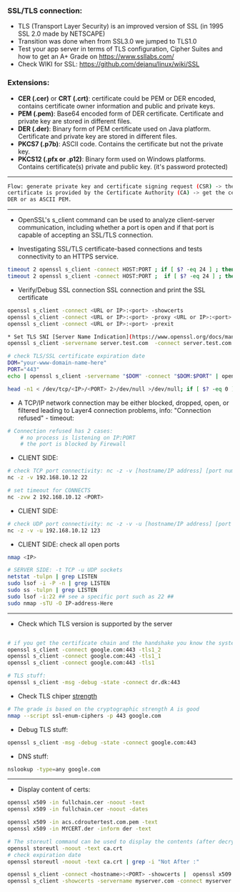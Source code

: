 ### SSL/TLS connection:

- TLS (Transport Layer Security) is an improved version of SSL (in 1995 SSL 2.0 made by NETSCAPE)
- Transition was done when from SSL3.0 we jumped to TLS1.0 
- Test your app server in terms of TLS configuration, Cipher Suites and how to get an A+ Grade on https://www.ssllabs.com/
- Check WIKI for SSL: https://github.com/dejanu/linux/wiki/SSL

### Extensions:

- **CER (.cer)** or **CRT (.crt)**: certificate could be PEM or DER encoded, contains certificate owner information and public and private keys.
- **PEM (.pem)**: Base64 encoded form of DER certificate. Certificate and private key are stored in different files.
- **DER (.der)**: Binary form of PEM certificate used on Java platform. Certificate and private key are stored in different files.
- **PKCS7 (.p7b)**: ASCII code. Contains the certificate but not the private key.
- **PKCS12 (.pfx or .p12)**: Binary form used on Windows platforms. Contains certificate(s) private and public key. (it's password protected)

--------------------------------------------------------------------------------------------------
```bash
Flow: generate private key and certificate signing request (CSR) -> the CSR needs to be approved and signed by a signer, and the digital signature on the new
certificate is provided by the Certificate Authority (CA) -> get the certificate CER and CRT extensions are nearly synonymous, certificates may be encoded as binary 
DER or as ASCII PEM.
```
--------------------------------------------------------------------------------------------------
* OpenSSL's s_client command can be used to analyze client-server communication,  including whether a port is open and if that port is capable of accepting an SSL/TLS connection. 

* Investigating SSL/TLS certificate-based connections and tests connectivity to an HTTPS service.
```bash
timeout 2 openssl s_client -connect HOST:PORT ; if [ $? -eq 24 ] ; then echo "Timeout" ; fi
timeout 2 openssl s_client -connect HOST:PORT ;  if [ $? -eq 24 ] ; then echo "Timeout" ; fi
```

* Verify/Debug SSL connection SSL connection and print the SSL certificate
```bash
openssl s_client -connect <URL or IP>:<port> -showcerts
openssl s_client -connect <URL or IP>:<port> -proxy <URL or IP>:<port>
openssl s_client -connect <URL or IP>:<port> -prexit

* Set TLS SNI [Server Name Indication](https://www.openssl.org/docs/man1.0.2/man1/s_client.html)
openssl s_client -servername server.test.com  -connect server.test.com:443

# check TLS/SSL certificate expiration date
DOM="your-www-domain-name-here"
PORT="443"
echo | openssl s_client -servername "$DOM" -connect "$DOM:$PORT" | openssl x509 -noout -dates

head -n1 < /dev/tcp/<IP>/<PORT> 2>/dev/null >/dev/null; if [ $? -eq 0 ] ; then echo works ; else echo nowork ; fi
```
* A TCP/IP network connection may be either blocked, dropped, open, or filtered leading to Layer4 connection problems, info: "Connection refused" - timeout:

```bash
# Connection refused has 2 cases: 
    # no process is listening on IP:PORT 
    # the port is blocked by Firewall
```

* CLIENT SIDE:
 ```bash
# check TCP port connectivity: nc -z -v [hostname/IP address] [port number]
nc -z -v 192.168.10.12 22

# set timeout for CONNECTS
nc -zvw 2 192.168.10.12 <PORT>
```
* CLIENT SIDE: 
```bash
# check UDP port connectivity: nc -z -v -u [hostname/IP address] [port number]
nc -z -v -u 192.168.10.12 123
```
* CLIENT SIDE: check all open ports
```bash
nmap <IP>

# SERVER SIDE: -t TCP -u UDP sockets
netstat -tulpn | grep LISTEN
sudo lsof -i -P -n | grep LISTEN
sudo ss -tulpn | grep LISTEN
sudo lsof -i:22 ## see a specific port such as 22 ##
sudo nmap -sTU -O IP-address-Here
```
---

* Check which TLS version is supported by the server
```bash

# if you get the certificate chain and the handshake you know the system in question supports TLS
openssl s_client -connect google.com:443 -tls1_2
openssl s_client -connect google.com:443 -tls1_1
openssl s_client -connect google.com:443 -tls1

# TLS stuff:
openssl s_client -msg -debug -state -connect dr.dk:443
```

* Check TLS chiper [strength](https://jumpnowtek.com/security/Using-nmap-to-check-certs-and-supported-algos.html)

```bash
# The grade is based on the cryptographic strength A is good
nmap --script ssl-enum-ciphers -p 443 google.com
```

* Debug TLS stuff:
```bash
openssl s_client -msg -debug -state -connect google.com:443
```

* DNS stuff:
```bash
nslookup -type=any google.com
```
---

* Display content of certs:
```bash
openssl x509 -in fullchain.cer -noout -text
openssl x509 -in fullchain.cer -noout -dates

openssl x509 -in acs.cdroutertest.com.pem -text
openssl x509 -in MYCERT.der -inform der -text

# The storeutl command can be used to display the contents (after decryption as the case may be) fetched from the given URIs.
openssl storeutl -noout -text ca.crt
# check expiration date
openssl storeutl -noout -text ca.crt | grep -i "Not After :"

openssl s_client -connect <hostname>:<PORT> -showcerts |  openssl x509 -noout  -dates
openssl s_client -showcerts -servername myserver.com -connect myserver.com:443 </dev/null
```
